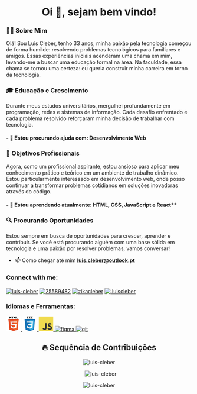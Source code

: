 <h1 align="center">Oi 👋, sejam bem vindo!</h1>

<!--<h4 align="center">Sou apaixonado por transformar ideias em realidade com código. Atualmente, estou estudando programação web e estou sempre em busca de novos desafios e oportunidades para aprender e crescer na área.</h4>

<!-- <p align="left"> <img src="https://komarev.com/ghpvc/?username=luis-cleber&label=Profile%20views&color=0e75b6&style=flat" alt="luis-cleber" /> </p>

<p align-item="space-beetwhen"> <a href="https://github.com/ryo-ma/github-profile-trophy"><img src="https://github-profile-trophy.vercel.app/?username=luis-cleber" alt="luis-cleber" /></a> </p> -->

<h3> 👨‍💻 Sobre Mim</h3>

Olá! Sou Luis Cleber, tenho 33 anos, minha paixão pela tecnologia começou de forma humilde: resolvendo problemas tecnológicos para familiares e amigos. Essas experiências iniciais acenderam uma chama em mim, levando-me a buscar uma educação formal na área. Na faculdade, essa chama se tornou uma certeza: eu queria construir minha carreira em torno da tecnologia.

<h3> 🎓 Educação e Crescimento</h3>

Durante meus estudos universitários, mergulhei profundamente em programação, redes e sistemas de informação. Cada desafio enfrentado e cada problema resolvido reforçaram minha decisão de trabalhar com tecnologia.
<h4>- 🤝 Estou procurando ajuda com: Desenvolvimento Web</h4>
  
<h3> 💼 Objetivos Profissionais</h3>

Agora, como um profissional aspirante, estou ansioso para aplicar meu conhecimento prático e teórico em um ambiente de trabalho dinâmico. Estou particularmente interessado em desenvolvimento web, onde posso continuar a transformar problemas cotidianos em soluções inovadoras através do código.
<h4>- 🌱 Estou aprendendo atualmente: HTML, CSS, JavaScript e React**</h4>

<h3> 🔍 Procurando Oportunidades</h3>

Estou sempre em busca de oportunidades para crescer, aprender e contribuir. Se você está procurando alguém com uma base sólida em tecnologia e uma paixão por resolver problemas, vamos conversar!
 - 📫 Como chegar até mim **luis.cleber@outlook.pt** 
  


<h3 align="left">Connect with me:</h3>
<p align="left">
<a href="https://linkedin.com/in/luis-cleber" target="blank"><img align="center" src="https://raw.githubusercontent.com/rahuldkjain/github-profile-readme-generator/master/src/images/icons/Social/linked-in-alt.svg" alt="luis-cleber" height="30" width="40" /></a> 
<a href="https://stackoverflow.com/users/25589482" target="blank"><img align="center" src="https://raw.githubusercontent.com/rahuldkjain/github-profile-readme-generator/master/src/images/icons/Social/stack-overflow.svg" alt="25589482" height="30" width="40" /></a>
<a href="https://instagram.com/zikacleber" target="blank"><img align="center" src="https://raw.githubusercontent.com/rahuldkjain/github-profile-readme-generator/master/src/images/icons/Social/instagram.svg" alt="zikacleber" height="30" width="40" /> </a>
<a href="https://discord.gg/.luiscleber" target="blank"><img align="center" src="https://raw.githubusercontent.com/rahuldkjain/github-profile-readme-generator/master/src/images/icons/Social/discord.svg" alt=".luiscleber" height="30" width="40" /></a>
</p>

<h3 align="left">Idiomas e Ferramentas:</h3>
<p align="esquerda"> 
   
  <a href="https://www.w3.org/html/" target="_blank" rel="noreferrer"> <img src="https://raw.githubusercontent.com/devicons/devicon/master/icons/html5/html5-original-wordmark.svg" alt="html5" width="40" height="40"/> </a>
  <a href="https://www.w3schools.com/css/" target="_blank" rel="noreferrer"> <img src="https://raw.githubusercontent.com/devicons/devicon/master/icons/css3/css3-original-wordmark.svg" alt="css3" width="40" height="40"/> </a>
   <a href="https://developer.mozilla.org/en-US/docs/Web/JavaScript" target="_blank" rel="noreferrer"> <img src="https://raw.githubusercontent.com/devicons/devicon/master/icons/javascript/javascript-original.svg" alt="javascript" width="40" height="40"/> </a>
    <a href="https://www.figma.com/" target="_blank" rel="noreferrer"> <img src="https://www.vectorlogo.zone/logos/figma/figma-icon.svg" alt="figma" width="40" altura="40"/> </a>
<a href="https://git-scm.com/" target="_blank" rel="noreferrer"> <img src="https://www.vectorlogo.zone/logos/git-scm/git-scm-icon.svg" alt="git" width="40" height="40"/> </a>

<!-- <a href="https://reactjs.org/" target="_blank" rel="noreferrer"> <img src="https://raw.githubusercontent.com/devicons/devicon/master/icons/react/react-original-wordmark.svg" alt="react" width="40" height="40"/> </a> 
 <a href="https://angular.io" target="_blank" rel="noreferrer"> <img src="https://angular.io/assets/images/logos/angular/angular.svg" alt="angular" width="40" height="40"/> </a>
   <a href="https://nodejs.org" target="_blank" rel="noreferrer"> <img src="https://raw.githubusercontent.com/devicons/devicon/master/icons/nodejs/nodejs-original-wordmark.svg" alt="nodejs" width="40" height="40"/> </a>
    
  <a href="https://www.mongodb.com/" target="_blank" rel="noreferrer"> <img src="https://raw.githubusercontent.com/devicons/devicon/master/icons/mongodb/mongodb-original-wordmark.svg" alt="mongoDB" width="40" height="40"/> </a> 
  <a href="https://www.mysql.com/" target="_blank" rel="noreferrer"> <img src="https://raw.githubusercontent.com/devicons/devicon/master/icons/mysql/mysql-original-wordmark.svg" alt="mysql" width="40" height="40"/> </a> -->
  
  </p>

<h2 align="center" class="heading-element" dir="auto"><font dir="auto" style="vertical-align: inherit;"><font dir="auto" style="vertical-align: inherit;">🔥 Sequência de Contribuições</font></font></h2>

<p align="center"><img align="center" src="https://github-readme-streak-stats.herokuapp.com/?user=luis-cleber&theme=dracula" alt="luis-cleber" /></p>
<p align="center">&nbsp; <img src="https://github-readme-stats.vercel.app/api?username=luis-cleber&theme=dracula&show_icons=true&locale=en" alt="luis-cleber" /></p>

<!--<p align="center" > <img src="https://github-profile-summary-cards.vercel.app/api/cards/stats?username=luis-cleber&theme=dracula" /> -->
<p align="center"><img src="https://github-readme-stats.vercel.app/api/top-langs?username=luis-cleber&theme=dracula&show_icons=true&locale=en&layout=compact" alt="luis-cleber" /> </p>



